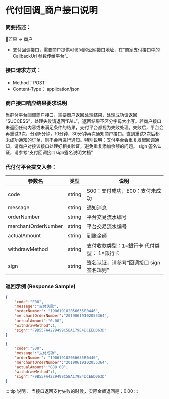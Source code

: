 # 代付回调_商户接口说明

### 简要描述：

🥭芒果 → 商户
- 支付回调接口，需要商户提供可访问的公网接口地址，在“商家支付接口中的 CallbackUrl 参数传给平台”。

### 接口请求方式：
- Method：POST
- Content-Type： application/json

### 商户接口响应结果要求说明

当群付平台回调商户接口，需要商户返回处理结果，处理成功请返回 “SUCCESS”，处理失败请返回“FAIL”，返回结果不区分字母大小写。若商户接口未返回任何内容或未满足条件的结果，支付平台都视为失败处理。失败后，平台会再重试3次，分别5分钟，10分钟，30分钟再次通知商户接口。直到重试3次后都未成功通知的订单，则不会再进行通知。特别说明：支付平台会重复发起回调通知，请商户对接该接口处理好相关验证，避免重复添加余额的问题。
sign 签名认证，请参考“支付回调接口sign签名说明文档”

### 代付付平台提交入参：

| 参数名                | 类型                               | 说明                                                  |
| --------------------- | --------------------------        |-------                                                |
| code                  | string                            |S00：支付成功，E00：支付未成功                           |
| message               | string                            |通知消息                                                |
| orderNumber           | string                            |平台交易流水编号                                         |
| merchantOrderNumber   | string                            |平台交易流水编号                                         |
| actualAmount          | string                            |到账金额                                                |
| withdrawMethod        | string                            |支付收款类型：1=銀行卡     代付类型： 1=銀行卡            |
| sign                  | string                            |签名认证，请参考“回调接口 sign 签名规则”                  |

### 返回示例 (Response Sample)

```json
{
    "code":"E00",
    "message":"支付失败",
    "orderNumber": "19061910205663580446",
    "merchantOrderNumber":"20190619102055364",
    "actualAmount":"0.00",
    "withdrawMethod":1,
    "sign":"F9B55FA4229499C5BA179E4DCEED063D"
}
```

```json
{
    "code":"S00",
    "message":"支付成功",
    "orderNumber": "19061910205663580446",
    "merchantOrderNumber":"20190619102055364",
    "actualAmount":"888.00",
    "withdrawMethod":1,
    "sign":"F9B55FA4229499C5BA179E4DCEED063D"
}
```

::: tip
说明：
当接口返回支付失败的时候，实际金额返回是：0.00
:::